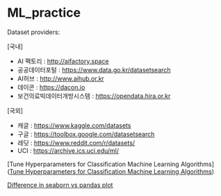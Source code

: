 # ML_practice


Dataset providers:

[국내]
- AI 팩토리 : http://aifactory.space
- 공공데이터포털 : https://www.data.go.kr/datasetsearch
- AI허브 : http://www.aihub.or.kr
- 데이콘 : https://dacon.io
- 보건의료빅데이터개방시스템 : https://opendata.hira.or.kr

[국외]
- 캐글 : https://www.kaggle.com/datasets
- 구글 : https://toolbox.google.com/datasetsearch
- 레딧 : https://www.reddit.com/r/datasets/
- UCI : https://archive.ics.uci.edu/ml/


[Tune Hyperparameters for Classification Machine Learning Algorithms]([Tune Hyperparameters for Classification Machine Learning Algorithms](https://machinelearningmastery.com/hyperparameters-for-classification-machine-learning-algorithms/))

[Difference in seaborn vs pandas plot](https://www.geeksforgeeks.org/difference-between-matplotlib-vs-seaborn/)

